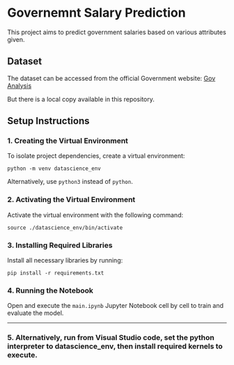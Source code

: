# Governemnt Salary Prediction

This project aims to predict government salaries based on various attributes given.

## Dataset

The dataset can be accessed from the official Government website:
[Gov Analysis](https://data.nj.gov/Government-Finance/YourMoney-Authority-Payroll/kiki-imre/about_data)

But there is a local copy available in this repository.

## Setup Instructions

### 1. Creating the Virtual Environment

To isolate project dependencies, create a virtual environment:

```
python -m venv datascience_env
```

Alternatively, use ```python3``` instead of ```python```. 

### 2. Activating the Virtual Environment

Activate the virtual environment with the following command:

```
source ./datascience_env/bin/activate
```

### 3. Installing Required Libraries

Install all necessary libraries by running:

```
pip install -r requirements.txt
```

### 4. Running the Notebook

Open and execute the `main.ipynb` Jupyter Notebook cell by cell to train and evaluate the model.

---

### 5. Alternatively, run from Visual Studio code, set the python interpreter to datascience_env, then install required kernels to execute.
